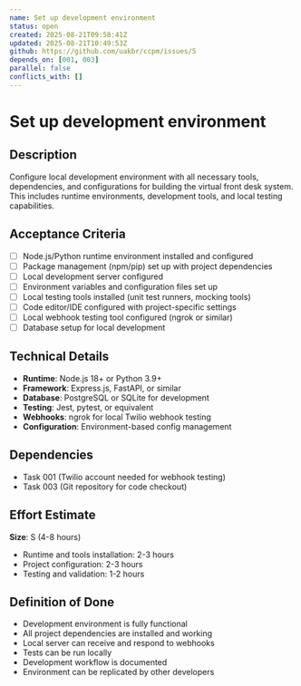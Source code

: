 ```yaml
---
name: Set up development environment
status: open
created: 2025-08-21T09:58:41Z
updated: 2025-08-21T10:49:53Z
github: https://github.com/uakbr/ccpm/issues/5
depends_on: [001, 003]
parallel: false
conflicts_with: []
---
```


# Set up development environment

## Description
Configure local development environment with all necessary tools, dependencies, and configurations for building the virtual front desk system. This includes runtime environments, development tools, and local testing capabilities.

## Acceptance Criteria
- [ ] Node.js/Python runtime environment installed and configured
- [ ] Package management (npm/pip) set up with project dependencies
- [ ] Local development server configured
- [ ] Environment variables and configuration files set up
- [ ] Local testing tools installed (unit test runners, mocking tools)
- [ ] Code editor/IDE configured with project-specific settings
- [ ] Local webhook testing tool configured (ngrok or similar)
- [ ] Database setup for local development

## Technical Details
- **Runtime**: Node.js 18+ or Python 3.9+
- **Framework**: Express.js, FastAPI, or similar
- **Database**: PostgreSQL or SQLite for development
- **Testing**: Jest, pytest, or equivalent
- **Webhooks**: ngrok for local Twilio webhook testing
- **Configuration**: Environment-based config management

## Dependencies
- Task 001 (Twilio account needed for webhook testing)
- Task 003 (Git repository for code checkout)

## Effort Estimate
**Size**: S (4-8 hours)
- Runtime and tools installation: 2-3 hours
- Project configuration: 2-3 hours
- Testing and validation: 1-2 hours

## Definition of Done
- Development environment is fully functional
- All project dependencies are installed and working
- Local server can receive and respond to webhooks
- Tests can be run locally
- Development workflow is documented
- Environment can be replicated by other developers
